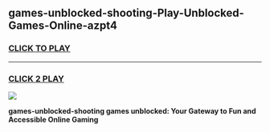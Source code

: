 
## games-unblocked-shooting-Play-Unblocked-Games-Online-azpt4
<h3>
<a href="https://premium76.site?title=games-unblocked-shooting&ref=25A">CLICK TO PLAY</a></h3>
<hr>

<h3>
<a href="https://premium76.site?title=games-unblocked-shooting&ref=25A">CLICK 2 PLAY</a>
  
</h3>

<a href="https://premium76.site?title=games-unblocked-shooting&ref=25A"><img src="https://clearcache.store/games.png"></a>


**games-unblocked-shooting games unblocked: Your Gateway to Fun and Accessible Online Gaming**
